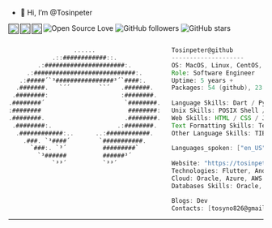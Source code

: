 - 👋 Hi, I’m @Tosinpeter

![Open Source Love](https://img.shields.io/badge/Open%20Source-%E2%9D%A4-red.svg)
![GitHub followers](https://img.shields.io/github/followers/tosinpeter?label=Followers&style=social)
![GitHub stars](https://img.shields.io/github/stars/tosinpeter?label=Stars&style=social)
<a href="" target="_blank" rel="noopener noreferrer">
  <img align="left" alt="Preston's' Twitter" width="20px" src="https://simpleicons.now.sh/x/495f7e" />
</a>
<a href="" target="_blank">
  <img align="left" alt="Preston's' LinkedIn" width="20px" src="https://simpleicons.now.sh/linkedin/495f7e" />
</a>
<a href="" target="_blank">
  <img title="🔥 Follow me on github and star some of my repos" align="left" alt="Preston's Codepen" width="20px" src="https://simpleicons.now.sh/codepen/495f7e" />
</a>

```groovy

                  ......                     Tosinpeter@github
            .::############::.               --------------------
        .:######################:.           OS: MacOS, Linux, CentOS, Windows
     .:############################:.        Role: Software Engineer 
   .:#####´`³################³´`####:.       Uptime: 5 years +
  .#######.   `´´        ``´   .#######.     Packages: 54 (github), 23 (aur)
 .########:                    :########.
.########´                      `########.   Language Skills: Dart / Python / Java / Javascript
:########                        ########:   Unix Skills: POSIX Shell / Bash / AWK / Regex / Perl
.########.                      .########.   Web Skills: HTML / CSS / JavaScript / Tailwindcss / FastAPI
 .########:.                  .:########.    Text Formatting Skills: TeX / roff
  .############:..      ..:############.     Other Language Skills: TIBasic / Batch
    .###. `³####´        `###########.
      `###:. `³´          #########`         Languages_spoken: ["en_US", "es_ES"]
        `³######          ######³´
            `³³´          `³³´               Website: "https://tosinpeter.dev"
                                             Technologies: Flutter, Android studio
                                             Cloud: Oracle, Azure, AWS
                                             Databases Skills: Oracle, MySQl, SQLite, MongoDB, Cassandra

                                             Blogs: Dev
                                             Contacts: [tosyno826@gmail.com, +2348103555247]

```

--------
